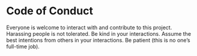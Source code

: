 # Code of Conduct

Everyone is welcome to interact with and contribute to this project. Harassing people is not tolerated. Be kind in your interactions. Assume the best intentions from others in your interactions. Be patient (this is no one’s full-time job).